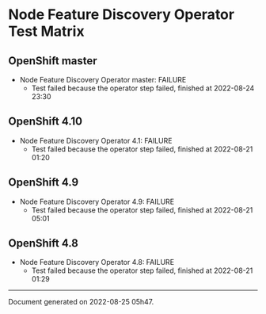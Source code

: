 
Node Feature Discovery Operator Test Matrix
===========================================

OpenShift master
----------------



* Node Feature Discovery Operator master: FAILURE
  - Test failed because the operator step failed, finished at 2022-08-24 23:30






OpenShift 4.10
--------------



* Node Feature Discovery Operator 4.1: FAILURE
  - Test failed because the operator step failed, finished at 2022-08-21 01:20






OpenShift 4.9
-------------



* Node Feature Discovery Operator 4.9: FAILURE
  - Test failed because the operator step failed, finished at 2022-08-21 05:01






OpenShift 4.8
-------------



* Node Feature Discovery Operator 4.8: FAILURE
  - Test failed because the operator step failed, finished at 2022-08-21 01:29






---
Document generated on 2022-08-25 05h47.
